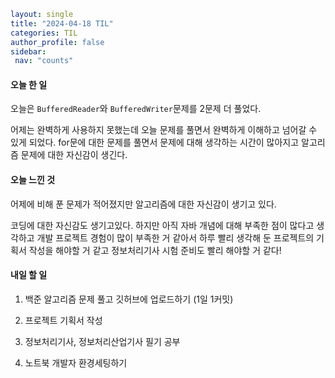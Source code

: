 ```yaml
layout: single
title: "2024-04-18 TIL"
categories: TIL
author_profile: false
sidebar:
 nav: "counts"
```

#### 오늘 한 일

오늘은 `BufferedReader`와 `BufferedWriter`문제를 2문제 더 풀었다.

어제는 완벽하게 사용하지 못했는데 오늘 문제를 풀면서 완벽하게 이해하고 넘어갈 수 있게 되었다. for문에 대한 문제를 풀면서 문제에 대해 생각하는 시간이 많아지고 알고리즘 문제에 대한 자신감이 생긴다.

#### 오늘 느낀 것

어제에 비해 푼 문제가 적어졌지만 알고리즘에 대한 자신감이 생기고 있다. 

코딩에 대한 자신감도 생기고있다. 하지만 아직 자바 개념에 대해 부족한 점이 많다고 생각하고 개발 프로젝트 경험이 많이 부족한 거 같아서 하루 빨리 생각해 둔 프로젝트의 기획서 작성을 해야할 거 같고 정보처리기사 시험 준비도 빨리 해야할 거 같다!

#### 내일 할 일

1. 백준 알고리즘 문제 풀고 깃허브에 업로드하기 (1일 1커밋)

2. 프로젝트 기획서 작성

3. 정보처리기사, 정보처리산업기사 필기 공부

4. 노트북 개발자 환경세팅하기
